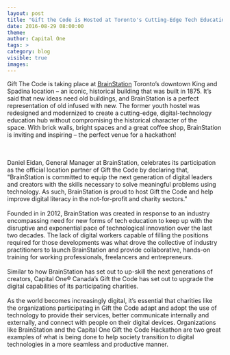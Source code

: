 ```yaml
---
layout: post
title: "Gift the Code is Hosted at Toronto's Cutting-Edge Tech Education Hub: BrainStation"
date: 2016-08-29 08:00:00
theme:
author: Capital One
tags: >
category: blog
visible: true
images:
---
```

Gift The Code is taking place at [BrainStation](https://www.brainstation.io/) Toronto’s downtown  King and Spadina location – an iconic, historical building that was built in 1875. It’s said that new ideas need old buildings, and BrainStation is a perfect representation of old infused with new. The former youth hostel was redesigned and modernized to create a cutting-edge, digital-technology education hub without compromising the historical character of the space. With brick walls, bright spaces and a great coffee shop, BrainStation is inviting and inspiring – the perfect venue for a hackathon!
<!--more-->
<br />
<br />
Daniel Eidan, General Manager at BrainStation, celebrates its participation as the official location partner of Gift the Code by declaring that, "BrainStation is committed to equip the next generation of digital leaders and creators with the skills necessary to solve meaningful problems using technology. As such, BrainStation is proud to host Gift the Code and help improve digital literacy in the not-for-profit and charity sectors."
<br />
<br />
Founded in in 2012, BrainStation was created in response to an industry encompassing need for new forms of tech education to keep up with the disruptive and exponential pace of technological innovation over the last two decades. The lack of digital workers capable of filling the positions required for those developments was what drove the collective of industry practitioners to launch BrainStation and provide collaborative, hands-on training for working professionals, freelancers and entrepreneurs. 
<br />
<br />
Similar to how BrainStation has set out to up-skill the next generations of creators, Capital One® Canada’s Gift the Code has set out to upgrade the digital capabilities of its participating charities.
<br />
<br />
As the world becomes increasingly digital, it’s essential that charities like the organizations participating in Gift the Code adapt and adopt the use of technology to provide their services, better communicate internally and externally, and connect with people on their digital devices. Organizations like BrainStation and the Capital One Gift the Code Hackathon are two great examples of what is being done to help society transition to digital technologies in a more seamless and productive manner.

